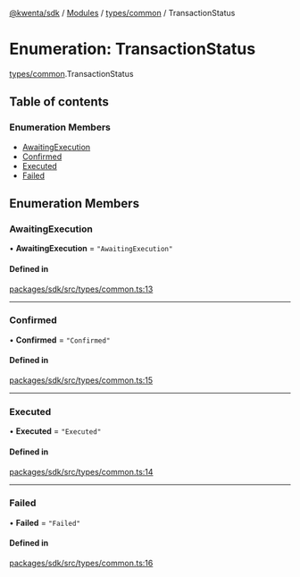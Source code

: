 [@kwenta/sdk](../README.md) / [Modules](../modules.md) / [types/common](../modules/types_common.md) / TransactionStatus

# Enumeration: TransactionStatus

[types/common](../modules/types_common.md).TransactionStatus

## Table of contents

### Enumeration Members

- [AwaitingExecution](types_common.TransactionStatus.md#awaitingexecution)
- [Confirmed](types_common.TransactionStatus.md#confirmed)
- [Executed](types_common.TransactionStatus.md#executed)
- [Failed](types_common.TransactionStatus.md#failed)

## Enumeration Members

### AwaitingExecution

• **AwaitingExecution** = ``"AwaitingExecution"``

#### Defined in

[packages/sdk/src/types/common.ts:13](https://github.com/Kwenta/kwenta/blob/60f0875a3/packages/sdk/src/types/common.ts#L13)

___

### Confirmed

• **Confirmed** = ``"Confirmed"``

#### Defined in

[packages/sdk/src/types/common.ts:15](https://github.com/Kwenta/kwenta/blob/60f0875a3/packages/sdk/src/types/common.ts#L15)

___

### Executed

• **Executed** = ``"Executed"``

#### Defined in

[packages/sdk/src/types/common.ts:14](https://github.com/Kwenta/kwenta/blob/60f0875a3/packages/sdk/src/types/common.ts#L14)

___

### Failed

• **Failed** = ``"Failed"``

#### Defined in

[packages/sdk/src/types/common.ts:16](https://github.com/Kwenta/kwenta/blob/60f0875a3/packages/sdk/src/types/common.ts#L16)

